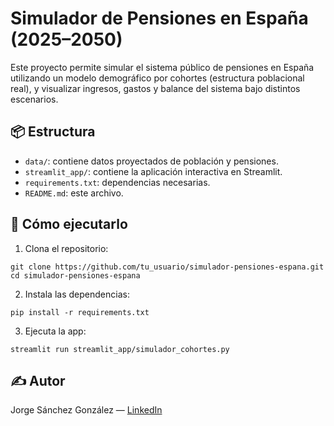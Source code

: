 # Simulador de Pensiones en España (2025–2050)

Este proyecto permite simular el sistema público de pensiones en España utilizando un modelo demográfico por cohortes (estructura poblacional real), y visualizar ingresos, gastos y balance del sistema bajo distintos escenarios.

## 📦 Estructura

- `data/`: contiene datos proyectados de población y pensiones.
- `streamlit_app/`: contiene la aplicación interactiva en Streamlit.
- `requirements.txt`: dependencias necesarias.
- `README.md`: este archivo.

## 🚀 Cómo ejecutarlo

1. Clona el repositorio:
```
git clone https://github.com/tu_usuario/simulador-pensiones-espana.git
cd simulador-pensiones-espana
```

2. Instala las dependencias:
```
pip install -r requirements.txt
```

3. Ejecuta la app:
```
streamlit run streamlit_app/simulador_cohortes.py
```

## ✍️ Autor

Jorge Sánchez González — [LinkedIn](https://www.linkedin.com)